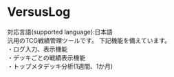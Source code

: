 # VersusLog  
対応言語(supported language):日本語  
汎用のTCG戦績管理ツールです。
下記機能を備えています。  
・ログ入力、表示機能  
・デッキごとの戦績表示機能  
・トップメタデッキ分析(1週間、1か月)
